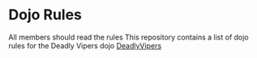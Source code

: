 Dojo Rules
==========

All members should read the rules
This repository contains a list of dojo rules for the Deadly Vipers dojo
[DeadlyVipers](https://github.com/deadlyvipers)
